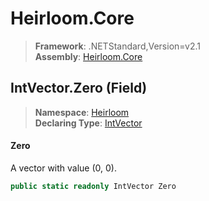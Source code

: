 # Heirloom.Core

> **Framework**: .NETStandard,Version=v2.1  
> **Assembly**: [Heirloom.Core][0]

## IntVector.Zero (Field)

> **Namespace**: [Heirloom][0]  
> **Declaring Type**: [IntVector][1]

#### Zero

A vector with value (0, 0).

```cs
public static readonly IntVector Zero
```

[0]: ../../../Heirloom.Core.md
[1]: ../IntVector.md
